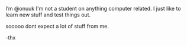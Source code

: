 I’m @onuuk
I'm not a student on anything computer related. I just like to learn new stuff and test things out.

sooooo dont expect a lot of stuff from me.

-thx
